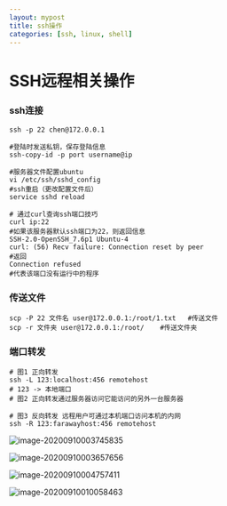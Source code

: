 ```yaml
---
layout: mypost
title: ssh操作
categories: [ssh, linux, shell]
---
```


# SSH远程相关操作

### ssh连接

```shell
ssh -p 22 chen@172.0.0.1

#登陆时发送私钥，保存登陆信息
ssh-copy-id -p port username@ip

#服务器文件配置ubuntu
vi /etc/ssh/sshd_config 
#ssh重启（更改配置文件后）
service sshd reload

# 通过curl查询ssh端口技巧
curl ip:22
#如果该服务器默认ssh端口为22，则返回信息
SSH-2.0-OpenSSH_7.6p1 Ubuntu-4
curl: (56) Recv failure: Connection reset by peer
#返回
Connection refused
#代表该端口没有运行中的程序
```

### 传送文件

```shell
scp -P 22 文件名 user@172.0.0.1:/root/1.txt   #传送文件
scp -r 文件夹 user@172.0.0.1:/root/    #传送文件夹
```

### 端口转发

```shell
# 图1 正向转发
ssh -L 123:localhost:456 remotehost
# 123 -> 本地端口
# 图2 正向转发通过服务器访问它能访问的另外一台服务器

# 图3 反向转发 远程用户可通过本机端口访问本机的内网
ssh -R 123:farawayhost:456 remotehost
```

![image-20200910003745835](https://gitee.com/mjerzy/images/raw/master/img/image-20200910003745835.png)

![image-20200910003657656](https://gitee.com/mjerzy/images/raw/master/img/image-20200910003657656.png)

![image-20200910004757411](https://gitee.com/mjerzy/images/raw/master/img/image-20200910004757411.png)

![image-20200910010058463](https://gitee.com/mjerzy/images/raw/master/img/image-20200910010058463.png)